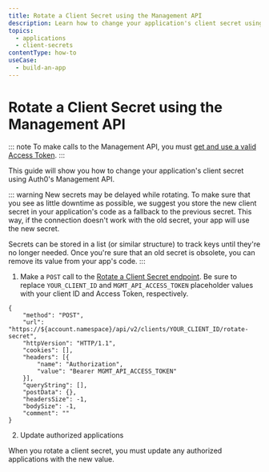 ```yaml
---
title: Rotate a Client Secret using the Management API
description: Learn how to change your application's client secret using the Management API.
topics:
  - applications
  - client-secrets
contentType: how-to
useCase:
  - build-an-app
---
```


# Rotate a Client Secret using the Management API

::: note
To make calls to the Management API, you must [get and use a valid Access Token](/api/management/v2/tokens).
:::

This guide will show you how to change your application's client secret using Auth0's Management API.

::: warning 
New secrets may be delayed while rotating. To make sure that you see as little downtime as possible, we suggest you store the new client secret in your application's code as a fallback to the previous secret. This way, if the connection doesn't work with the old secret, your app will use the new secret.

Secrets can be stored in a list (or similar structure) to track keys until they're no longer needed. Once you're sure that an old secret is obsolete, you can remove its value from your app's code.
:::


1. Make a `POST` call to the [Rotate a Client Secret endpoint](/api/management/v2#!/Clients/post_rotate_secret). Be sure to replace `YOUR_CLIENT_ID` and `MGMT_API_ACCESS_TOKEN` placeholder values with your client ID and Access Token, respectively.


```har
{
	"method": "POST",
	"url": "https://${account.namespace}/api/v2/clients/YOUR_CLIENT_ID/rotate-secret",
	"httpVersion": "HTTP/1.1",
	"cookies": [],
	"headers": [{
		"name": "Authorization",
		"value": "Bearer MGMT_API_ACCESS_TOKEN"
	}],
	"queryString": [],
	"postData": {},
	"headersSize": -1,
	"bodySize": -1,
	"comment": ""
}
```


2. Update authorized applications

When you rotate a client secret, you must update any authorized applications with the new value. 
